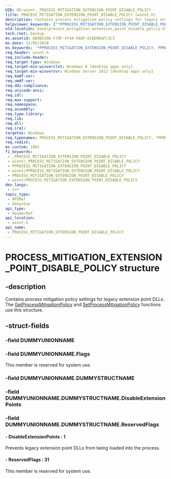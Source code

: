 ```yaml
---
UID: NS:winnt._PROCESS_MITIGATION_EXTENSION_POINT_DISABLE_POLICY
title: PROCESS_MITIGATION_EXTENSION_POINT_DISABLE_POLICY (winnt.h)
description: Contains process mitigation policy settings for legacy extension point DLLs.
helpviewer_keywords: ["*PPROCESS_MITIGATION_EXTENSION_POINT_DISABLE_POLICY","PPROCESS_MITIGATION_EXTENSION_POINT_DISABLE_POLICY","PPROCESS_MITIGATION_EXTENSION_POINT_DISABLE_POLICY structure pointer","PROCESS_MITIGATION_EXTENSION_POINT_DISABLE_POLICY","PROCESS_MITIGATION_EXTENSION_POINT_DISABLE_POLICY structure","_PROCESS_MITIGATION_EXTENSION_POINT_DISABLE_POLICY","base.process_mitigation_extension_point_disable_policy","winnt/PPROCESS_MITIGATION_EXTENSION_POINT_DISABLE_POLICY","winnt/_PROCESS_MITIGATION_EXTENSION_POINT_DISABLE_POLICY"]
old-location: base\process_mitigation_extension_point_disable_policy.htm
tech.root: backup
ms.assetid: 6B9B5306-F79F-4744-948F-ECBD9EAFC3C3
ms.date: 12/05/2018
ms.keywords: '*PPROCESS_MITIGATION_EXTENSION_POINT_DISABLE_POLICY, PPROCESS_MITIGATION_EXTENSION_POINT_DISABLE_POLICY, PPROCESS_MITIGATION_EXTENSION_POINT_DISABLE_POLICY structure pointer, PROCESS_MITIGATION_EXTENSION_POINT_DISABLE_POLICY, PROCESS_MITIGATION_EXTENSION_POINT_DISABLE_POLICY structure, _PROCESS_MITIGATION_EXTENSION_POINT_DISABLE_POLICY, base.process_mitigation_extension_point_disable_policy, winnt/PPROCESS_MITIGATION_EXTENSION_POINT_DISABLE_POLICY, winnt/_PROCESS_MITIGATION_EXTENSION_POINT_DISABLE_POLICY'
req.header: winnt.h
req.include-header: 
req.target-type: Windows
req.target-min-winverclnt: Windows 8 [desktop apps only]
req.target-min-winversvr: Windows Server 2012 [desktop apps only]
req.kmdf-ver: 
req.umdf-ver: 
req.ddi-compliance: 
req.unicode-ansi: 
req.idl: 
req.max-support: 
req.namespace: 
req.assembly: 
req.type-library: 
req.lib: 
req.dll: 
req.irql: 
targetos: Windows
req.typenames: PROCESS_MITIGATION_EXTENSION_POINT_DISABLE_POLICY, *PPROCESS_MITIGATION_EXTENSION_POINT_DISABLE_POLICY
req.redist: 
ms.custom: 19H1
f1_keywords:
 - _PROCESS_MITIGATION_EXTENSION_POINT_DISABLE_POLICY
 - winnt/_PROCESS_MITIGATION_EXTENSION_POINT_DISABLE_POLICY
 - PPROCESS_MITIGATION_EXTENSION_POINT_DISABLE_POLICY
 - winnt/PPROCESS_MITIGATION_EXTENSION_POINT_DISABLE_POLICY
 - PROCESS_MITIGATION_EXTENSION_POINT_DISABLE_POLICY
 - winnt/PROCESS_MITIGATION_EXTENSION_POINT_DISABLE_POLICY
dev_langs:
 - c++
topic_type:
 - APIRef
 - kbSyntax
api_type:
 - HeaderDef
api_location:
 - winnt.h
api_name:
 - PROCESS_MITIGATION_EXTENSION_POINT_DISABLE_POLICY
---
```


# PROCESS_MITIGATION_EXTENSION_POINT_DISABLE_POLICY structure


## -description

Contains process mitigation policy settings for legacy extension point DLLs. The <a href="/windows/desktop/api/processthreadsapi/nf-processthreadsapi-getprocessmitigationpolicy">GetProcessMitigationPolicy</a> and <a href="/windows/desktop/api/processthreadsapi/nf-processthreadsapi-setprocessmitigationpolicy">SetProcessMitigationPolicy</a> functions use this structure.

## -struct-fields

### -field DUMMYUNIONNAME

### -field DUMMYUNIONNAME.Flags

This member is reserved for system use.

### -field DUMMYUNIONNAME.DUMMYSTRUCTNAME

### -field DUMMYUNIONNAME.DUMMYSTRUCTNAME.DisableExtensionPoints

### -field DUMMYUNIONNAME.DUMMYSTRUCTNAME.ReservedFlags

 




#### - DisableExtensionPoints : 1

Prevents legacy extension point DLLs from being loaded into the process.


#### - ReservedFlags : 31

This member is reserved for system use.